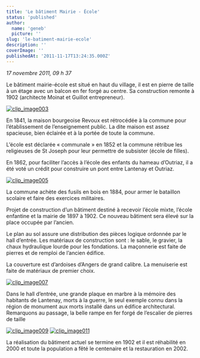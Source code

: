 ```yaml
---
title: 'Le bâtiment Mairie - École'
status: 'published'
author:
  name: 'geneb'
  picture: ''
slug: 'le-batiment-mairie-ecole'
description: ''
coverImage: ''
publishedAt: '2011-11-17T13:24:35.000Z'
---
```


*17 novembre 2011, 09 h 37*

Le bâtiment mairie-école est situé en haut du village, il est en pierre de taille à un étage avec un balcon en fer forgé au centre. Sa construction remonte à 1902 (architecte Moinat et Guillot entrepreneur).

[![clip_image003](/images/Windows-Live-Writer/dfa60d436474_12EA6/clip_image003_thumb.jpg "clip_image003")](/images/Windows-Live-Writer/dfa60d436474_12EA6/clip_image003_2.jpg)

En 1841, la maison bourgeoise Revoux est rétrocédée à la commune pour l’établissement de l’enseignement public. La dite maison est assez spacieuse, bien éclairée et à la portée de toute la commune.

L’école est déclarée « communale » en 1852 et la commune rétribue les religieuses de St Joseph pour leur permettre de subsister (école de filles).

En 1862, pour faciliter l’accès à l’école des enfants du hameau d’Outriaz, il a été voté un crédit pour construire un pont entre Lantenay et Outriaz.

[![clip_image005](/images/Windows-Live-Writer/dfa60d436474_12EA6/clip_image005_thumb.jpg "clip_image005")](/images/Windows-Live-Writer/dfa60d436474_12EA6/clip_image005_2.jpg)

La commune achète des fusils en bois en 1884, pour armer le bataillon scolaire et faire des exercices militaires.

Projet de construction d’un bâtiment destiné à recevoir l’école mixte, l’école enfantine et la mairie de 1897 à 1902. Ce nouveau bâtiment sera élevé sur la place occupée par l’ancien.

Le plan au sol assure une distribution des pièces logique ordonnée par le hall d’entrée. Les matériaux de construction sont : le sable, le gravier, la chaux hydraulique lourde pour les fondations. La maçonnerie est faite de pierres et de remploi de l’ancien édifice.

La couverture est d’ardoises d’Angers de grand calibre. La menuiserie est faite de matériaux de premier choix.

[![clip_image007](/images/Windows-Live-Writer/dfa60d436474_12EA6/clip_image007_thumb.jpg "clip_image007")](/images/Windows-Live-Writer/dfa60d436474_12EA6/clip_image007_2.jpg)

Dans le hall d’entrée, une grande plaque en marbre à la mémoire des habitants de Lantenay, morts à la guerre, le seul exemple connu dans la région de monument aux morts installé dans un édifice architectural. Remarquons au passage, la belle rampe en fer forgé de l’escalier de pierres de taille

[![clip_image009](/images/Windows-Live-Writer/dfa60d436474_12EA6/clip_image009_thumb.jpg "clip_image009")](/images/Windows-Live-Writer/dfa60d436474_12EA6/clip_image009_2.jpg) [![clip_image011](/images/Windows-Live-Writer/dfa60d436474_12EA6/clip_image011_thumb.jpg "clip_image011")](/images/Windows-Live-Writer/dfa60d436474_12EA6/clip_image011_2.jpg)

La réalisation du bâtiment actuel se termine en 1902 et il est réhabilité en 2000 et toute la population a fêté le centenaire et la restauration en 2002.
